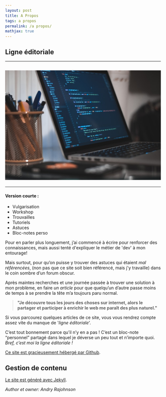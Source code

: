 ```yaml
---
layout: post
title: A Propos
tags: a propos
permalink: /a propos/
mathjax: true
---
```


## Ligne éditoriale

---

 ![propos](/images/propos.jpeg)
-
---

#### Version courte :

 * Vulgarisation
 * Workshop
 * Trouvailles
 * Tutoriels
 * Astuces
 * Bloc-notes perso


 Pour en parler plus longuement, j’ai commencé à écrire pour renforcer des connaissances, mais aussi tenté d'expliquer le métier de 'dev' à mon entourage! 

 Mais surtout, pour qu’on puisse y trouver des astuces qui étaient *mal référencées*, (non pas que ce site soit bien référencé, mais j'y travaille) dans le coin sombre d’un forum obscur. 

 Après maintes recherches et une journée passée à trouver une solution à mon problème, en faire *un article* pour que quelqu’un d’autre passe moins de temps à se prendre la tête m’a toujours paru normal.

> **"Je découvre tous les jours des choses sur internet, alors le partager et participer à enrichir le web me paraît des plus naturel."**

Si vous parcourez quelques articles de ce site, vous vous rendrez compte assez vite du manque de '*ligne éditoriale*'. 

 C’est tout bonnement parce qu’il n’y en a pas ! C’est un bloc-note “personnel” partagé dans lequel je déverse un peu tout et n’importe quoi. *Bref, c’est moi la ligne éditoriale !*

[Ce site est gracieusement hébergé par Github](https://rajohnson-andry.tk/developper/skills/2019/05/05/Host-any-front-end/).

## Gestion de contenu

[Le site est généré avec Jekyll](https://rajohnson-andry.tk/developper/skills/2019/05/11/pourquoi-Jekyll/).



<footer>
	<cite title="author">Author et owner: Andry Rajohnson</cite>
</footer>

